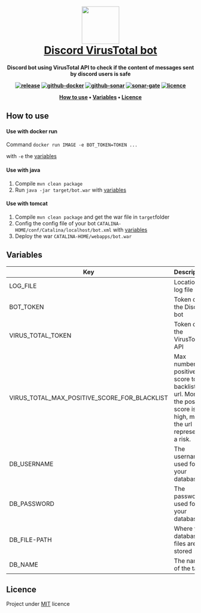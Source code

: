 <h1 align="center">
  <a href="https://github.com/brandonfl/discord-virustotal-bot"><img src="https://github.com/brandonfl/discord-virustotal-bot/blob/assets/virustotal.png?raw=true" width="100"/></a>
  <br>
  <a href="https://github.com/brandonfl/discord-virustotal-bot">Discord VirusTotal bot</a>
  <br>
</h1>

<h4 align="center"> Discord bot using VirusTotal API to check if the content of messages sent by discord users is safe

<p align="center">
  <a href="https://github.com/brandonfl/discord-virustotal-bot/releases"><img src="https://img.shields.io/github/v/release/brandonfl/discord-virustotal-bot" alt="release"></a>
  <a href="https://github.com/brandonfl/discord-virustotal-bot/actions?query=workflow%3Abuild-docker-and-publish"><img src="https://github.com/brandonfl/discord-virustotal-bot/workflows/build-docker-and-publish/badge.svg" alt="github-docker"></a>
  <a href="https://github.com/brandonfl/discord-virustotal-bot/actions?query=workflow%3Asonar-gate"><img src="https://github.com/brandonfl/discord-virustotal-bot/workflows/sonar-gate/badge.svg" alt="github-sonar"></a>
  <a href="https://sonarcloud.io/project/overview?id=brandonfl_discord-virustotal-bot"><img src="https://sonarcloud.io/api/project_badges/measure?project=brandonfl_discord-virustotal-bot&metric=alert_status" alt="sonar-gate"></a>
  <a href="https://github.com/brandonfl/discord-virustotal-bot/blob/master/LICENSE"><img src="https://img.shields.io/github/license/brandonfl/discord-virustotal-bot" alt="licence"></a>
</p>

<p align="center">
  <a href="#how-to-use">How to use</a> •
  <a href="#variables">Variables</a> •
  <a href="#licence">Licence</a> 
</p>

## How to use

#### Use with docker run
Command 
`docker run IMAGE -e BOT_TOKEN=TOKEN ...` 

with `-e` the <a href="#variables">variables</a>

#### Use with java
1. Compile `mvn clean package`
2. Run `java -jar target/bot.war` with <a href="#variables">variables</a>

#### Use with tomcat
1. Compile `mvn clean package` and get the war file in `target`folder
2. Config the config file of your bot `CATALINA-HOME/conf/Catalina/localhost/bot.xml` with <a href="#variables">variables</a>
3. Deploy the war `CATALINA-HOME/webapps/bot.war`

## Variables

| Key | Description | Default |
|--|--|--|
| LOG_FILE | Location of log file | ./log/bot.log |
| BOT_TOKEN | Token of the Discord bot | None - **required** |
| VIRUS_TOTAL_TOKEN | Token of the VirusTotal API | None - **required** |
| VIRUS_TOTAL_MAX_POSITIVE_SCORE_FOR_BLACKLIST | Max number of positive score to backlist the url. More the positive score is high, more the url represents a risk. | 3 |
| DB_USERNAME | The username used for your database | bot |
| DB_PASSWORD | The password used for your database | bot |
| DB_FILE-PATH | Where your database files are stored | ./data/discordvirustotal |
| DB_NAME | The name of the table | bot |

## Licence

Project under [MIT](https://github.com/brandonfl/discord-virustotal-bot/blob/master/LICENSE) licence
